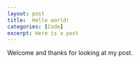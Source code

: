 ```yaml
---
layout: post
title:  Hello world!
categories: [Code]
excerpt: Here is a post
---
```


Welcome and thanks for looking at my post.